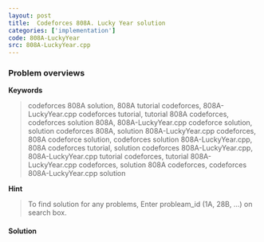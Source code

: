 ```yaml
---
layout: post
title:  Codeforces 808A. Lucky Year solution
categories: ['implementation']
code: 808A-LuckyYear
src: 808A-LuckyYear.cpp
---
```

### **Problem overviews**

**Keywords**
> codeforces 808A solution, 808A tutorial codeforces, 808A-LuckyYear.cpp codeforces tutorial, tutorial 808A codeforces, codeforces solution 808A, 808A-LuckyYear.cpp codeforce solution, solution codeforces 808A, solution 808A-LuckyYear.cpp codeforces, 808A codeforce solution, codeforces solution 808A-LuckyYear.cpp, 808A codeforces tutorial, solution codeforces 808A-LuckyYear.cpp, 808A-LuckyYear.cpp tutorial codeforces, tutorial 808A-LuckyYear.cpp codeforces, solution 808A codeforces, codeforces 808A-LuckyYear.cpp solution

**Hint**
> To find solution for any problems, Enter probleam_id (1A, 28B, ...) on search box. 

#### **Solution**



